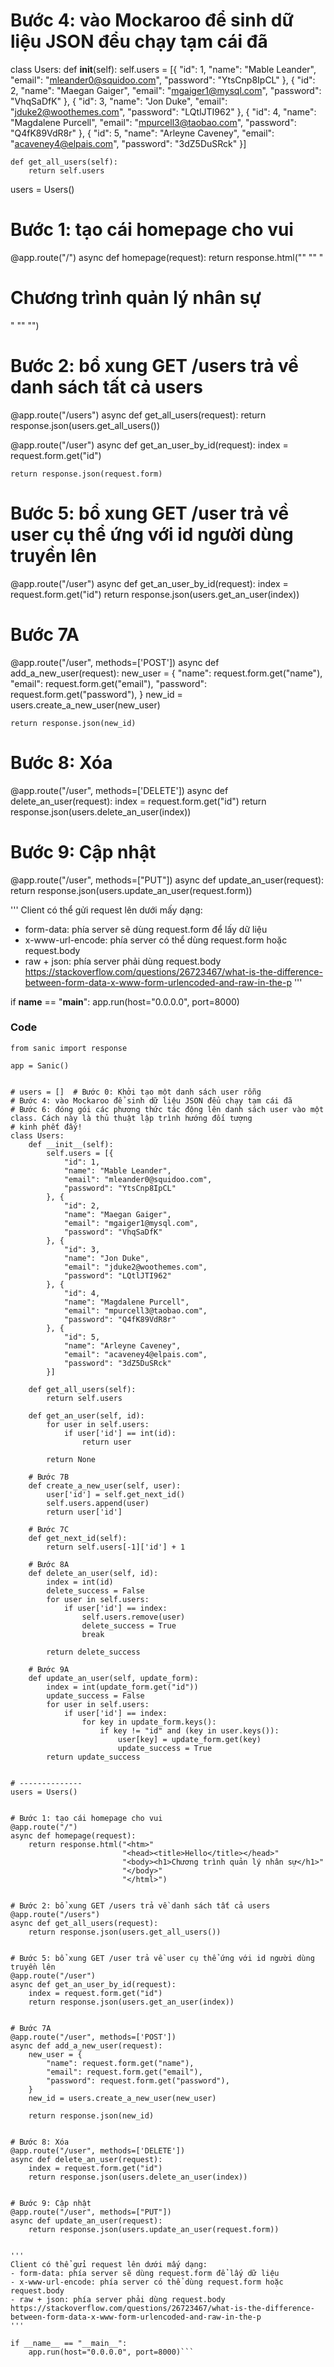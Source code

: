 # Bước 4: vào Mockaroo để sinh dữ liệu JSON đểu chạy tạm cái đã

class Users:
    def __init__(self):
        self.users = [{
            "id": 1,
            "name": "Mable Leander",
            "email": "mleander0@squidoo.com",
            "password": "YtsCnp8IpCL"
        }, {
            "id": 2,
            "name": "Maegan Gaiger",
            "email": "mgaiger1@mysql.com",
            "password": "VhqSaDfK"
        }, {
            "id": 3,
            "name": "Jon Duke",
            "email": "jduke2@woothemes.com",
            "password": "LQtlJTI962"
        }, {
            "id": 4,
            "name": "Magdalene Purcell",
            "email": "mpurcell3@taobao.com",
            "password": "Q4fK89VdR8r"
        }, {
            "id": 5,
            "name": "Arleyne Caveney",
            "email": "acaveney4@elpais.com",
            "password": "3dZ5DuSRck"
        }]

    def get_all_users(self):
        return self.users


users = Users()


# Bước 1: tạo cái homepage cho vui
@app.route("/")
async def homepage(request):
    return response.html("<htm>"
                         "<head><title>Hello</title></head>"
                         "<body><h1>Chương trình quản lý nhân sự</h1>"
                         "</body>"
                         "</html>")


# Bước 2: bổ xung GET /users trả về danh sách tất cả users
@app.route("/users")
async def get_all_users(request):
    return response.json(users.get_all_users())


@app.route("/user")
async def get_an_user_by_id(request):
    index = request.form.get("id")

    return response.json(request.form)


# Bước 5: bổ xung GET /user trả về user cụ thể ứng với id người dùng truyền lên
@app.route("/user")
async def get_an_user_by_id(request):
    index = request.form.get("id")
    return response.json(users.get_an_user(index))


# Bước 7A
@app.route("/user", methods=['POST'])
async def add_a_new_user(request):
    new_user = {
        "name": request.form.get("name"),
        "email": request.form.get("email"),
        "password": request.form.get("password"),
    }
    new_id = users.create_a_new_user(new_user)

    return response.json(new_id)


# Bước 8: Xóa
@app.route("/user", methods=['DELETE'])
async def delete_an_user(request):
    index = request.form.get("id")
    return response.json(users.delete_an_user(index))


# Bước 9: Cập nhật
@app.route("/user", methods=["PUT"])
async def update_an_user(request):
    return response.json(users.update_an_user(request.form))


'''
Client có thể gửi request lên dưới mấy dạng:
- form-data: phía server sẽ dùng request.form để lấy dữ liệu
- x-www-url-encode: phía server có thể dùng request.form hoặc request.body
- raw + json: phía server phải dùng request.body
https://stackoverflow.com/questions/26723467/what-is-the-difference-between-form-data-x-www-form-urlencoded-and-raw-in-the-p
'''

if __name__ == "__main__":
    app.run(host="0.0.0.0", port=8000)




### Code

``` from sanic import Sanic
from sanic import response

app = Sanic()


# users = []  # Bước 0: Khởi tạo một danh sách user rỗng
# Bước 4: vào Mockaroo để sinh dữ liệu JSON đểu chạy tạm cái đã
# Bước 6: đóng gói các phương thức tác động lên danh sách user vào một class. Cách này là thủ thuật lập trình hướng đối tượng
# kinh phết đấy!
class Users:
    def __init__(self):
        self.users = [{
            "id": 1,
            "name": "Mable Leander",
            "email": "mleander0@squidoo.com",
            "password": "YtsCnp8IpCL"
        }, {
            "id": 2,
            "name": "Maegan Gaiger",
            "email": "mgaiger1@mysql.com",
            "password": "VhqSaDfK"
        }, {
            "id": 3,
            "name": "Jon Duke",
            "email": "jduke2@woothemes.com",
            "password": "LQtlJTI962"
        }, {
            "id": 4,
            "name": "Magdalene Purcell",
            "email": "mpurcell3@taobao.com",
            "password": "Q4fK89VdR8r"
        }, {
            "id": 5,
            "name": "Arleyne Caveney",
            "email": "acaveney4@elpais.com",
            "password": "3dZ5DuSRck"
        }]

    def get_all_users(self):
        return self.users

    def get_an_user(self, id):
        for user in self.users:
            if user['id'] == int(id):
                return user

        return None

    # Bước 7B
    def create_a_new_user(self, user):
        user['id'] = self.get_next_id()
        self.users.append(user)
        return user['id']

    # Bước 7C
    def get_next_id(self):
        return self.users[-1]['id'] + 1

    # Bước 8A
    def delete_an_user(self, id):
        index = int(id)
        delete_success = False
        for user in self.users:
            if user['id'] == index:
                self.users.remove(user)
                delete_success = True
                break

        return delete_success

    # Bước 9A
    def update_an_user(self, update_form):
        index = int(update_form.get("id"))
        update_success = False
        for user in self.users:
            if user['id'] == index:
                for key in update_form.keys():
                    if key != "id" and (key in user.keys()):
                        user[key] = update_form.get(key)
                        update_success = True
        return update_success


# --------------
users = Users()


# Bước 1: tạo cái homepage cho vui
@app.route("/")
async def homepage(request):
    return response.html("<htm>"
                         "<head><title>Hello</title></head>"
                         "<body><h1>Chương trình quản lý nhân sự</h1>"
                         "</body>"
                         "</html>")


# Bước 2: bổ xung GET /users trả về danh sách tất cả users
@app.route("/users")
async def get_all_users(request):
    return response.json(users.get_all_users())


# Bước 5: bổ xung GET /user trả về user cụ thể ứng với id người dùng truyền lên
@app.route("/user")
async def get_an_user_by_id(request):
    index = request.form.get("id")
    return response.json(users.get_an_user(index))


# Bước 7A
@app.route("/user", methods=['POST'])
async def add_a_new_user(request):
    new_user = {
        "name": request.form.get("name"),
        "email": request.form.get("email"),
        "password": request.form.get("password"),
    }
    new_id = users.create_a_new_user(new_user)

    return response.json(new_id)


# Bước 8: Xóa
@app.route("/user", methods=['DELETE'])
async def delete_an_user(request):
    index = request.form.get("id")
    return response.json(users.delete_an_user(index))


# Bước 9: Cập nhật
@app.route("/user", methods=["PUT"])
async def update_an_user(request):
    return response.json(users.update_an_user(request.form))


'''
Client có thể gửi request lên dưới mấy dạng:
- form-data: phía server sẽ dùng request.form để lấy dữ liệu
- x-www-url-encode: phía server có thể dùng request.form hoặc request.body
- raw + json: phía server phải dùng request.body
https://stackoverflow.com/questions/26723467/what-is-the-difference-between-form-data-x-www-form-urlencoded-and-raw-in-the-p
'''

if __name__ == "__main__":
    app.run(host="0.0.0.0", port=8000)```